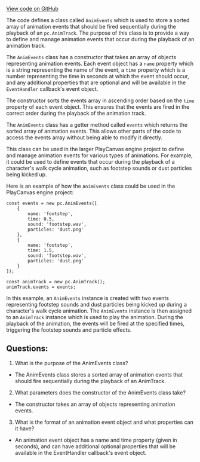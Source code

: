 [View code on GitHub](https://github.com/playcanvas/engine/src/framework/anim/evaluator/anim-events.js)

The code defines a class called `AnimEvents` which is used to store a sorted array of animation events that should be fired sequentially during the playback of an `pc.AnimTrack`. The purpose of this class is to provide a way to define and manage animation events that occur during the playback of an animation track. 

The `AnimEvents` class has a constructor that takes an array of objects representing animation events. Each event object has a `name` property which is a string representing the name of the event, a `time` property which is a number representing the time in seconds at which the event should occur, and any additional properties that are optional and will be available in the `EventHandler` callback's event object. 

The constructor sorts the events array in ascending order based on the `time` property of each event object. This ensures that the events are fired in the correct order during the playback of the animation track. 

The `AnimEvents` class has a getter method called `events` which returns the sorted array of animation events. This allows other parts of the code to access the events array without being able to modify it directly. 

This class can be used in the larger PlayCanvas engine project to define and manage animation events for various types of animations. For example, it could be used to define events that occur during the playback of a character's walk cycle animation, such as footstep sounds or dust particles being kicked up. 

Here is an example of how the `AnimEvents` class could be used in the PlayCanvas engine project:

```
const events = new pc.AnimEvents([
    {
        name: 'footstep',
        time: 0.5,
        sound: 'footstep.wav',
        particles: 'dust.png'
    },
    {
        name: 'footstep',
        time: 1.5,
        sound: 'footstep.wav',
        particles: 'dust.png'
    }
]);

const animTrack = new pc.AnimTrack();
animTrack.events = events;
```

In this example, an `AnimEvents` instance is created with two events representing footstep sounds and dust particles being kicked up during a character's walk cycle animation. The `AnimEvents` instance is then assigned to an `AnimTrack` instance which is used to play the animation. During the playback of the animation, the events will be fired at the specified times, triggering the footstep sounds and particle effects.
## Questions: 
 1. What is the purpose of the AnimEvents class?
- The AnimEvents class stores a sorted array of animation events that should fire sequentially during the playback of an AnimTrack.

2. What parameters does the constructor of the AnimEvents class take?
- The constructor takes an array of objects representing animation events.

3. What is the format of an animation event object and what properties can it have?
- An animation event object has a name and time property (given in seconds), and can have additional optional properties that will be available in the EventHandler callback's event object.